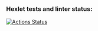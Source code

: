 ### Hexlet tests and linter status:
[![Actions Status](https://github.com/sidorovamariya1406/qa-engineer-project-85/workflows/hexlet-check/badge.svg)](https://github.com/sidorovamariya1406/qa-engineer-project-85/actions)